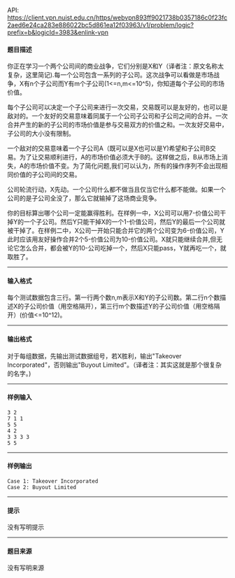 API: https://client.vpn.nuist.edu.cn/https/webvpn893ff9021738b0357186c0f23fc2aed6e24ca283e886022bc5d861ea12f03963/v1/problem/logic?prefix=b&logicId=3983&enlink-vpn

#### 题目描述

你正在学习一个两个公司间的商业战争，它们分别是X和Y（译者注：原文名称太复杂，这里简记).每一个公司包含一系列的子公司。这次战争可以看做是市场战争，X有n个子公司而Y有m个子公司(1<=n,m<=10^5)，你知道每个子公司的市场价值。

每个子公司可以决定一个子公司来进行一次交易，交易既可以是友好的，也可以是敌对的。一个友好的交易意味着同属于一个公司子公司和子公司之间的合并。一次合并产生的新的子公司的市场价值是参与交易双方的价值之和。一次友好交易中，子公司的大小没有限制。

一个敌对的交易意味着一个子公司A（既可以是X也可以是Y)希望和子公司B交易。为了让交易顺利进行，A的市场价值必须大于B的。这样做之后，B从市场上消失，A的市场价值不变。为了简化问题,我们可以认为，所有的操作序列不会出现相同价值的子公司间的交易。

公司轮流行动，X先动。一个公司什么都不做当且仅当它什么都不能做。如果一个公司的是子公司全没了，那么它就输掉了这场商业竞争。

你的目标算出哪个公司一定能赢得胜利。在样例一中，X公司可以用7-价值公司干掉Y的一个子公司。然后Y只能干掉X的一个1-价值公司，然后Y的最后一个公司就被干掉了。在样例二中，X公司一开始只能合并它的两个公司变为6-价值公司，Y此时应该用友好操作合并2个5-价值公司为10-价值公司。X就只能继续合并,但无论它怎么合并，都会被Y的10-公司吃掉一个，然后X只能pass，Y就再吃一个，就取胜了。

---

#### 输入格式

每个测试数据包含三行。第一行两个数n,m表示X和Y的子公司数。第二行n个数描述X的子公司价值（用空格隔开），第三行m个数描述Y的子公司价值（用空格隔开）(价值<=10^12)。

---

#### 输出格式

对于每组数据，先输出测试数据组号，若X胜利，输出"Takeover Incorporated"，否则输出"Buyout Limited"。（译者注：其实这就是那个很复杂的名字。)

---

#### 样例输入
```
3 2
7 1 1
5 5
4 2
3 3 3 3
5 5

```

---

#### 样例输出
```
Case 1: Takeover Incorporated
Case 2: Buyout Limited
```

---

#### 提示

没有写明提示

---

#### 题目来源

没有写明来源